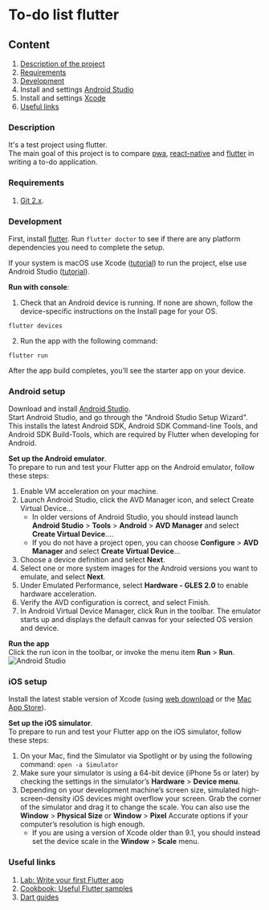 # To-do list flutter

## Content

1. [Description of the project](#description)
2. [Requirements](#requirements)
3. [Development](#development)
4. Install and settings [Android Studio](#android-setup)
5. Install and settings [Xcode](#ios-setup)
6. [Useful links](#useful-links)

### Description

It's a test project using flutter.<br />
The main goal of this project is to compare [pwa](https://github.com/vdyakov/todo-list-react), [react-native](https://github.com/vdyakov/todo-list-react-native) and [flutter](https://github.com/vdyakov/todo-list-flutter) in writing a to-do application.

### Requirements

1. [Git 2.x](https://git-scm.com/).

### Development

First, install [flutter](https://flutter.dev/docs/get-started/install). Run ``flutter doctor`` to see if there are any platform dependencies you need to complete the setup.

If your system is macOS use Xcode ([tutorial](#ios-setup)) to run the project, else use Android Studio ([tutorial](#android-setup)).

**Run with console**:
1. Check that an Android device is running. If none are shown, follow the device-specific instructions on the Install page for your OS.
```
flutter devices
```
2. Run the app with the following command:
```
flutter run
```
After the app build completes, you’ll see the starter app on your device.

### Android setup

Download and install [Android Studio](https://developer.android.com/studio). <br />
Start Android Studio, and go through the "Android Studio Setup Wizard". <br />
This installs the latest Android SDK, Android SDK Command-line Tools, and Android SDK Build-Tools, which are required by Flutter when developing for Android.

**Set up the Android emulator**.<br />
To prepare to run and test your Flutter app on the Android emulator, follow these steps:
1. Enable VM acceleration on your machine.
2. Launch Android Studio, click the AVD Manager icon, and select Create Virtual Device…
   - In older versions of Android Studio, you should instead launch **Android Studio** > **Tools** > **Android** > **AVD Manager** and select **Create Virtual Device**….
   - If you do not have a project open, you can choose **Configure** > **AVD Manager** and select **Create Virtual Device**…
3. Choose a device definition and select **Next**.
4. Select one or more system images for the Android versions you want to emulate, and select **Next**.
5. Under Emulated Performance, select **Hardware - GLES 2.0** to enable hardware acceleration.
6. Verify the AVD configuration is correct, and select Finish.
7. In Android Virtual Device Manager, click Run in the toolbar. The emulator starts up and displays the default canvas for your selected OS version and device.

**Run the app**<br />
Click the run icon in the toolbar, or invoke the menu item **Run** > **Run**. <br />
![Android Studio](https://flutter.dev/assets/tools/android-studio/main-toolbar-8f8e4ce1c7a5ec70c4a288837aa3ea083fe03deef28d99567a391ef005a59c3f.png)

### iOS setup

Install the latest stable version of Xcode (using [web download](https://developer.apple.com/xcode/) or the [Mac App Store](https://itunes.apple.com/us/app/xcode/id497799835)).

**Set up the iOS simulator**.<br />
To prepare to run and test your Flutter app on the iOS simulator, follow these steps:

1. On your Mac, find the Simulator via Spotlight or by using the following command: ``open -a Simulator``
2. Make sure your simulator is using a 64-bit device (iPhone 5s or later) by checking the settings in the simulator’s **Hardware** > **Device menu**.
3. Depending on your development machine’s screen size, simulated high-screen-density iOS devices might overflow your screen.
   Grab the corner of the simulator and drag it to change the scale.
   You can also use the **Window** > **Physical Size** or **Window** > **Pixel** Accurate options if your computer’s resolution is high enough. 
   - If you are using a version of Xcode older than 9.1, you should instead set the device scale in the **Window** > **Scale** menu.

### Useful links

1. [Lab: Write your first Flutter app](https://flutter.dev/docs/get-started/codelab)
2. [Cookbook: Useful Flutter samples](https://flutter.dev/docs/cookbook)
3. [Dart guides](https://dart.dev/guides)
